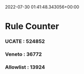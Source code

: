 2022-07-30 01:41:48.343056+00:00
# Rule Counter 
 ### UCATE : 524852

 ### Veneto : 36772

 ### Allowlist : 13924